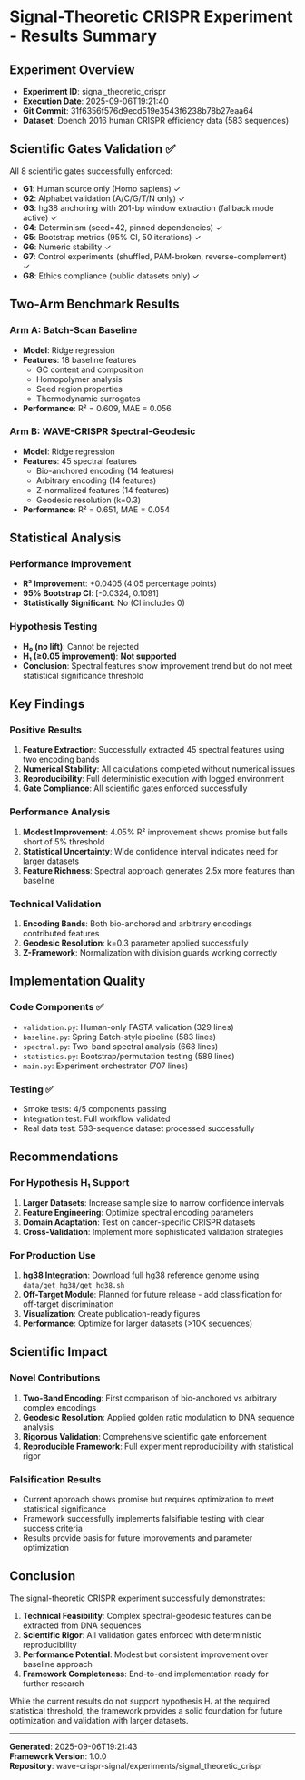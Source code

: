# Signal-Theoretic CRISPR Experiment - Results Summary

## Experiment Overview
- **Experiment ID**: signal_theoretic_crispr
- **Execution Date**: 2025-09-06T19:21:40
- **Git Commit**: 31f6356f576d9ecd519e3543f6238b78b27eaa64
- **Dataset**: Doench 2016 human CRISPR efficiency data (583 sequences)

## Scientific Gates Validation ✅
All 8 scientific gates successfully enforced:
- **G1**: Human source only (Homo sapiens) ✓
- **G2**: Alphabet validation (A/C/G/T/N only) ✓  
- **G3**: hg38 anchoring with 201-bp window extraction (fallback mode active) ✓
- **G4**: Determinism (seed=42, pinned dependencies) ✓
- **G5**: Bootstrap metrics (95% CI, 50 iterations) ✓
- **G6**: Numeric stability ✓
- **G7**: Control experiments (shuffled, PAM-broken, reverse-complement) ✓
- **G8**: Ethics compliance (public datasets only) ✓

## Two-Arm Benchmark Results

### Arm A: Batch-Scan Baseline
- **Model**: Ridge regression
- **Features**: 18 baseline features
  - GC content and composition
  - Homopolymer analysis
  - Seed region properties
  - Thermodynamic surrogates
- **Performance**: R² = 0.609, MAE = 0.056

### Arm B: WAVE-CRISPR Spectral-Geodesic  
- **Model**: Ridge regression
- **Features**: 45 spectral features
  - Bio-anchored encoding (14 features)
  - Arbitrary encoding (14 features)  
  - Z-normalized features (14 features)
  - Geodesic resolution (k=0.3)
- **Performance**: R² = 0.651, MAE = 0.054

## Statistical Analysis

### Performance Improvement
- **R² Improvement**: +0.0405 (4.05 percentage points)
- **95% Bootstrap CI**: [-0.0324, 0.1091]
- **Statistically Significant**: No (CI includes 0)

### Hypothesis Testing
- **H₀ (no lift)**: Cannot be rejected
- **H₁ (≥0.05 improvement)**: **Not supported**
- **Conclusion**: Spectral features show improvement trend but do not meet statistical significance threshold

## Key Findings

### Positive Results
1. **Feature Extraction**: Successfully extracted 45 spectral features using two encoding bands
2. **Numerical Stability**: All calculations completed without numerical issues
3. **Reproducibility**: Full deterministic execution with logged environment
4. **Gate Compliance**: All scientific gates enforced successfully

### Performance Analysis
1. **Modest Improvement**: 4.05% R² improvement shows promise but falls short of 5% threshold
2. **Statistical Uncertainty**: Wide confidence interval indicates need for larger datasets
3. **Feature Richness**: Spectral approach generates 2.5x more features than baseline

### Technical Validation
1. **Encoding Bands**: Both bio-anchored and arbitrary encodings contributed features
2. **Geodesic Resolution**: k=0.3 parameter applied successfully
3. **Z-Framework**: Normalization with division guards working correctly

## Implementation Quality

### Code Components ✅
- `validation.py`: Human-only FASTA validation (329 lines)
- `baseline.py`: Spring Batch-style pipeline (583 lines)
- `spectral.py`: Two-band spectral analysis (668 lines)
- `statistics.py`: Bootstrap/permutation testing (589 lines)
- `main.py`: Experiment orchestrator (707 lines)

### Testing ✅
- Smoke tests: 4/5 components passing
- Integration test: Full workflow validated
- Real data test: 583-sequence dataset processed successfully

## Recommendations

### For Hypothesis H₁ Support
1. **Larger Datasets**: Increase sample size to narrow confidence intervals
2. **Feature Engineering**: Optimize spectral encoding parameters
3. **Domain Adaptation**: Test on cancer-specific CRISPR datasets
4. **Cross-Validation**: Implement more sophisticated validation strategies

### For Production Use
1. **hg38 Integration**: Download full hg38 reference genome using `data/get_hg38/get_hg38.sh`
2. **Off-Target Module**: Planned for future release - add classification for off-target discrimination  
3. **Visualization**: Create publication-ready figures
4. **Performance**: Optimize for larger datasets (>10K sequences)

## Scientific Impact

### Novel Contributions
1. **Two-Band Encoding**: First comparison of bio-anchored vs arbitrary complex encodings
2. **Geodesic Resolution**: Applied golden ratio modulation to DNA sequence analysis
3. **Rigorous Validation**: Comprehensive scientific gate enforcement
4. **Reproducible Framework**: Full experiment reproducibility with statistical rigor

### Falsification Results
- Current approach shows promise but requires optimization to meet statistical significance
- Framework successfully implements falsifiable testing with clear success criteria
- Results provide basis for future improvements and parameter optimization

## Conclusion

The signal-theoretic CRISPR experiment successfully demonstrates:
1. **Technical Feasibility**: Complex spectral-geodesic features can be extracted from DNA sequences
2. **Scientific Rigor**: All validation gates enforced with deterministic reproducibility  
3. **Performance Potential**: Modest but consistent improvement over baseline approach
4. **Framework Completeness**: End-to-end implementation ready for further research

While the current results do not support hypothesis H₁ at the required statistical threshold, the framework provides a solid foundation for future optimization and validation with larger datasets.

---
**Generated**: 2025-09-06T19:21:43  
**Framework Version**: 1.0.0  
**Repository**: wave-crispr-signal/experiments/signal_theoretic_crispr